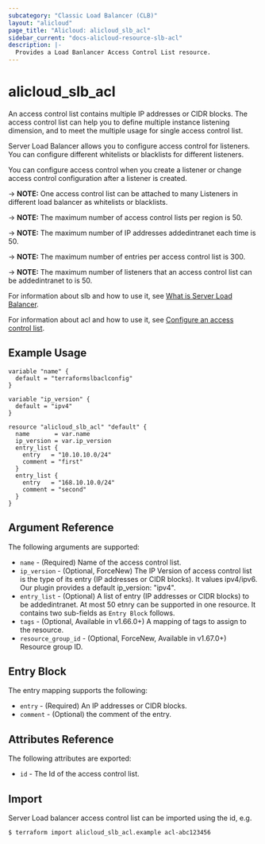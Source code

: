 ```yaml
---
subcategory: "Classic Load Balancer (CLB)"
layout: "alicloud"
page_title: "Alicloud: alicloud_slb_acl"
sidebar_current: "docs-alicloud-resource-slb-acl"
description: |-
  Provides a Load Banlancer Access Control List resource.
---
```


# alicloud\_slb\_acl

An access control list contains multiple IP addresses or CIDR blocks.
The access control list can help you to define multiple instance listening dimension,
and to meet the multiple usage for single access control list.

Server Load Balancer allows you to configure access control for listeners.
You can configure different whitelists or blacklists for different listeners.

You can configure access control
when you create a listener or change access control configuration after a listener is created.

-> **NOTE:** One access control list can be attached to many Listeners in different load balancer as whitelists or blacklists.

-> **NOTE:** The maximum number of access control lists per region  is 50.

-> **NOTE:** The maximum number of IP addresses addedintranet each time is 50.

-> **NOTE:** The maximum number of entries per access control list is 300.

-> **NOTE:** The maximum number of listeners that an access control list can be addedintranet to is 50.

For information about slb and how to use it, see [What is Server Load Balancer](https://www.alibabacloud.com/help/doc-detail/27539.htm).

For information about acl and how to use it, see [Configure an access control list](https://www.alibabacloud.com/help/doc-detail/85978.htm).


## Example Usage

```
variable "name" {
  default = "terraformslbaclconfig"
}

variable "ip_version" {
  default = "ipv4"
}

resource "alicloud_slb_acl" "default" {
  name       = var.name
  ip_version = var.ip_version
  entry_list {
    entry   = "10.10.10.0/24"
    comment = "first"
  }
  entry_list {
    entry   = "168.10.10.0/24"
    comment = "second"
  }
}
```

## Argument Reference

The following arguments are supported:

* `name` - (Required) Name of the access control list.
* `ip_version` - (Optional, ForceNew) The IP Version of access control list is the type of its entry (IP addresses or CIDR blocks). It values ipv4/ipv6. Our plugin provides a default ip_version: "ipv4".
* `entry_list` - (Optional) A list of entry (IP addresses or CIDR blocks) to be addedintranet. At most 50 etnry can be supported in one resource. It contains two sub-fields as `Entry Block` follows.
* `tags` - (Optional, Available in v1.66.0+) A mapping of tags to assign to the resource.
* `resource_group_id` - (Optional, ForceNew, Available in v1.67.0+) Resource group ID.

## Entry Block

The entry mapping supports the following:

* `entry` - (Required) An IP addresses or CIDR blocks.
* `comment` - (Optional) the comment of the entry.

## Attributes Reference

The following attributes are exported:

* `id` - The Id of the access control list.

## Import

Server Load balancer access control list can be imported using the id, e.g.

```
$ terraform import alicloud_slb_acl.example acl-abc123456
```
